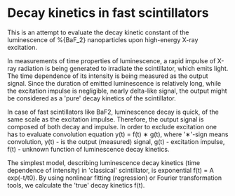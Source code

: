 # Decay kinetics in fast scintillators

This is an attempt to evaluate the decay kinetic constant of the luminescence of %{BaF_2} nanoparticles upon high-energy X-ray excitation.

In measurements of time properties of luminescence, a rapid impulse of X-ray radiation is being generated to irradiate the scintillator, which emits light. The time dependence of its intensity is being measured as the output signal. Since the duration of emitted luminescence is relatively long, while the excitation impulse is negligible, nearly delta-like signal, the output might be considered as a 'pure' decay kinetics of the scintillator.

In case of fast scintillators like BaF2, luminescence decay is quick, of the same scale as the excitation impulse. Therefore, the output signal is composed of both decay and impulse. In order to exclude excitation one has to evaluate convolution equation y(t) = f(t) ∗ g(t), where '∗'-sign means convolution, y(t) - is the output (measured) signal, g(t) - excitation impulse, f(t) - unknown function of luminescence decay kinetics.

The simplest model, describing luminescence decay kinetics (time dependence of intensity) in 'classical' scintillator, is exponential f(t) = A exp(-t/t0). By using nonlinear fitting (regression) or Fourier transformation tools, we calculate the 'true' decay kinetics f(t).

